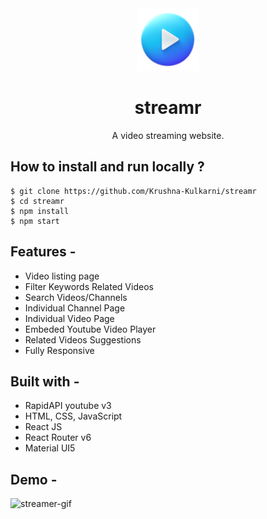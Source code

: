 <div align="center">
  <img src="public/favicon.ico" height="100" width="100" alt="logo"/>
  
# streamr
  A video streaming website.
</div>

## **How to install and run locally ?**

```
$ git clone https://github.com/Krushna-Kulkarni/streamr
$ cd streamr
$ npm install
$ npm start
```

## **Features -**

- Video listing page
- Filter Keywords Related Videos
- Search Videos/Channels
- Individual Channel Page
- Individual Video Page
- Embeded Youtube Video Player
- Related Videos Suggestions
- Fully Responsive

## **Built with -**

- RapidAPI youtube v3
- HTML, CSS, JavaScript
- React JS
- React Router v6
- Material UI5

## **Demo -**

![streamer-gif](https://github.com/Krushna-Kulkarni/streamr/assets/62604823/6ac057e4-888d-41b3-a132-484369051926)

